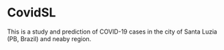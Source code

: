 # CovidSL
This is a study and prediction of COVID-19 cases in the city of Santa Luzia (PB, Brazil) and neaby region.
